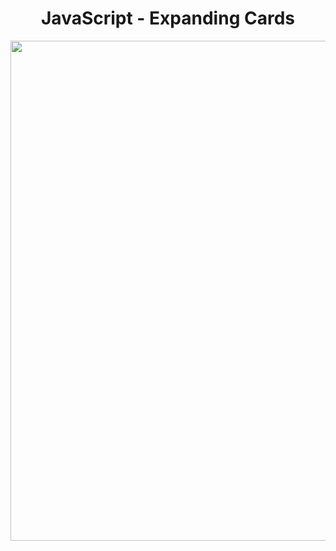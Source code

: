 <h1 align="center">
   JavaScript - Expanding Cards
</h1>

<p align="center">
  <img src="https://github.com/ozkannbuyuk/js-exercises/assets/111967202/f2819898-f219-4a74-8dbc-04ad75e3542e" width="800" />
</p>
